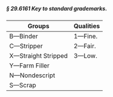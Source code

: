 ##### § 29.6161 Key to standard grademarks. #####

|      Groups       |Qualities|
|-------------------|---------|
|     B—Binder      | 1—Fine. |
|    C—Stripper     | 2—Fair. |
|X—Straight Stripped| 3—Low.  |
|   Y—Farm Filler   |         |
|   N—Nondescript   |         |
|      S—Scrap      |         |